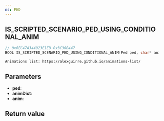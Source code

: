 ```yaml
---
ns: PED
---
```

## IS_SCRIPTED_SCENARIO_PED_USING_CONDITIONAL_ANIM

```c
// 0x6EC47A344923E1ED 0x3C30B447
BOOL IS_SCRIPTED_SCENARIO_PED_USING_CONDITIONAL_ANIM(Ped ped, char* animDict, char* anim);
```

```
Animations list: https://alexguirre.github.io/animations-list/  
```

## Parameters
* **ped**: 
* **animDict**: 
* **anim**: 

## Return value
